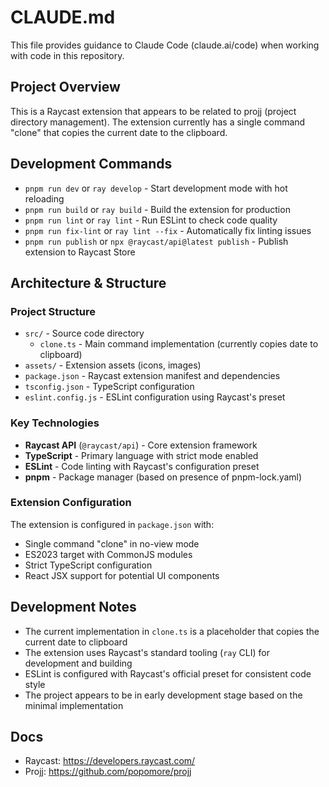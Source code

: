 # CLAUDE.md

This file provides guidance to Claude Code (claude.ai/code) when working with code in this repository.

## Project Overview

This is a Raycast extension that appears to be related to projj (project directory management). The extension currently has a single command "clone" that copies the current date to the clipboard.

## Development Commands

- `pnpm run dev` or `ray develop` - Start development mode with hot reloading
- `pnpm run build` or `ray build` - Build the extension for production
- `pnpm run lint` or `ray lint` - Run ESLint to check code quality
- `pnpm run fix-lint` or `ray lint --fix` - Automatically fix linting issues
- `pnpm run publish` or `npx @raycast/api@latest publish` - Publish extension to Raycast Store

## Architecture & Structure

### Project Structure
- `src/` - Source code directory
  - `clone.ts` - Main command implementation (currently copies date to clipboard)
- `assets/` - Extension assets (icons, images)
- `package.json` - Raycast extension manifest and dependencies
- `tsconfig.json` - TypeScript configuration
- `eslint.config.js` - ESLint configuration using Raycast's preset

### Key Technologies
- **Raycast API** (`@raycast/api`) - Core extension framework
- **TypeScript** - Primary language with strict mode enabled
- **ESLint** - Code linting with Raycast's configuration preset
- **pnpm** - Package manager (based on presence of pnpm-lock.yaml)

### Extension Configuration
The extension is configured in `package.json` with:
- Single command "clone" in no-view mode
- ES2023 target with CommonJS modules
- Strict TypeScript configuration
- React JSX support for potential UI components

## Development Notes

- The current implementation in `clone.ts` is a placeholder that copies the current date to clipboard
- The extension uses Raycast's standard tooling (`ray` CLI) for development and building
- ESLint is configured with Raycast's official preset for consistent code style
- The project appears to be in early development stage based on the minimal implementation


## Docs

- Raycast: https://developers.raycast.com/
- Projj: https://github.com/popomore/projj